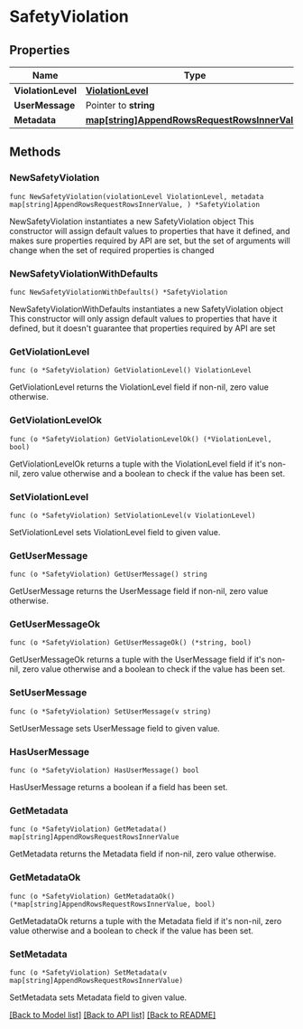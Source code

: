 # SafetyViolation

## Properties

Name | Type | Description | Notes
------------ | ------------- | ------------- | -------------
**ViolationLevel** | [**ViolationLevel**](ViolationLevel.md) |  | 
**UserMessage** | Pointer to **string** |  | [optional] 
**Metadata** | [**map[string]AppendRowsRequestRowsInnerValue**](AppendRowsRequestRowsInnerValue.md) |  | 

## Methods

### NewSafetyViolation

`func NewSafetyViolation(violationLevel ViolationLevel, metadata map[string]AppendRowsRequestRowsInnerValue, ) *SafetyViolation`

NewSafetyViolation instantiates a new SafetyViolation object
This constructor will assign default values to properties that have it defined,
and makes sure properties required by API are set, but the set of arguments
will change when the set of required properties is changed

### NewSafetyViolationWithDefaults

`func NewSafetyViolationWithDefaults() *SafetyViolation`

NewSafetyViolationWithDefaults instantiates a new SafetyViolation object
This constructor will only assign default values to properties that have it defined,
but it doesn't guarantee that properties required by API are set

### GetViolationLevel

`func (o *SafetyViolation) GetViolationLevel() ViolationLevel`

GetViolationLevel returns the ViolationLevel field if non-nil, zero value otherwise.

### GetViolationLevelOk

`func (o *SafetyViolation) GetViolationLevelOk() (*ViolationLevel, bool)`

GetViolationLevelOk returns a tuple with the ViolationLevel field if it's non-nil, zero value otherwise
and a boolean to check if the value has been set.

### SetViolationLevel

`func (o *SafetyViolation) SetViolationLevel(v ViolationLevel)`

SetViolationLevel sets ViolationLevel field to given value.


### GetUserMessage

`func (o *SafetyViolation) GetUserMessage() string`

GetUserMessage returns the UserMessage field if non-nil, zero value otherwise.

### GetUserMessageOk

`func (o *SafetyViolation) GetUserMessageOk() (*string, bool)`

GetUserMessageOk returns a tuple with the UserMessage field if it's non-nil, zero value otherwise
and a boolean to check if the value has been set.

### SetUserMessage

`func (o *SafetyViolation) SetUserMessage(v string)`

SetUserMessage sets UserMessage field to given value.

### HasUserMessage

`func (o *SafetyViolation) HasUserMessage() bool`

HasUserMessage returns a boolean if a field has been set.

### GetMetadata

`func (o *SafetyViolation) GetMetadata() map[string]AppendRowsRequestRowsInnerValue`

GetMetadata returns the Metadata field if non-nil, zero value otherwise.

### GetMetadataOk

`func (o *SafetyViolation) GetMetadataOk() (*map[string]AppendRowsRequestRowsInnerValue, bool)`

GetMetadataOk returns a tuple with the Metadata field if it's non-nil, zero value otherwise
and a boolean to check if the value has been set.

### SetMetadata

`func (o *SafetyViolation) SetMetadata(v map[string]AppendRowsRequestRowsInnerValue)`

SetMetadata sets Metadata field to given value.



[[Back to Model list]](../README.md#documentation-for-models) [[Back to API list]](../README.md#documentation-for-api-endpoints) [[Back to README]](../README.md)


